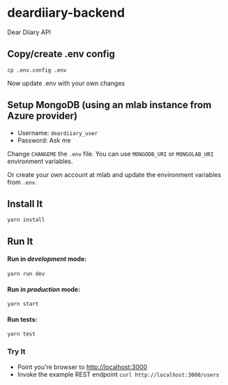 # deardiiary-backend

Dear Diiary API

## Copy/create .env config

    cp .env.config .env

Now update .env with your own changes

## Setup MongoDB (using an mlab instance from Azure provider)

-   Username: `deardiiary_user`
-   Password: Ask me

Change `CHANGEME` the `.env` file.
You can use `MONGODB_URI` or `MONGOLAB_URI` environment variables.

Or create your own account at mlab and update the environment variables from `.env`.

## Install It

    yarn install

## Run It

#### Run in _development_ mode:

    yarn run dev

#### Run in _production_ mode:

    yarn start

#### Run tests:

    yarn test

### Try It

-   Point you're browser to <http://localhost:3000>
-   Invoke the example REST endpoint `curl http://localhost:3000/users`

